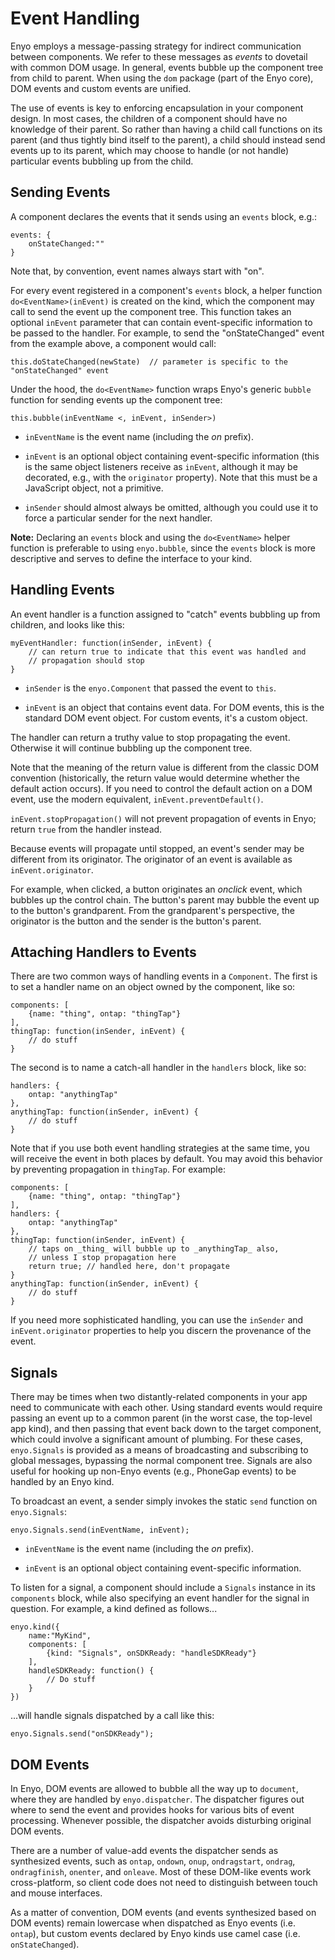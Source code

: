 # Event Handling

Enyo employs a message-passing strategy for indirect communication between components.  We refer to these messages as _events_ to dovetail with common DOM usage.  In general, events bubble up the component tree from child to parent.  When using the `dom` package (part of the Enyo core), DOM events and custom events are unified.

The use of events is key to enforcing encapsulation in your component design.  In most cases, the children of a component should have no knowledge of their parent.  So rather than having a child call functions on its parent (and thus tightly bind itself to the parent), a child should instead send events up to its parent, which may choose to handle (or not handle) particular events bubbling up from the child.

## Sending Events

A component declares the events that it sends using an `events` block, e.g.:

	events: {
		onStateChanged:""
	}

Note that, by convention, event names always start with "on".

For every event registered in a component's `events` block, a helper function `do<EventName>(inEvent)` is created on the kind, which the component may call to send the event up the component tree.  This function takes an optional `inEvent` parameter that can contain event-specific information to be passed to the handler.  For example, to send the "onStateChanged" event from the example above, a component would call:

	this.doStateChanged(newState)  // parameter is specific to the "onStateChanged" event

Under the hood, the `do<EventName>` function wraps Enyo's generic `bubble` function for sending events up the component tree:

	this.bubble(inEventName <, inEvent, inSender>)

* `inEventName` is the event name (including the _on_ prefix). 

* `inEvent` is an optional object containing event-specific information (this is
the same object listeners receive as `inEvent`, although it may be decorated,
e.g., with the `originator` property).  Note that this must be a JavaScript object, not a primitive.

* `inSender` should almost always be omitted, although you could use it to force
a particular sender for the next handler.

**Note:** Declaring an `events` block and using the `do<EventName>` helper function is preferable to using `enyo.bubble`, since the `events` block is more descriptive and serves to define the interface to your kind.

## Handling Events

An event handler is a function assigned to "catch" events bubbling up from children, and looks like this:

	myEventHandler: function(inSender, inEvent) {
		// can return true to indicate that this event was handled and
		// propagation should stop
	}

* `inSender` is the `enyo.Component` that passed the event to `this`. 

* `inEvent` is an object that contains event data.  For DOM events, this is the
standard DOM event object.  For custom events, it's a custom object.

The handler can return a truthy value to stop propagating the event.  Otherwise it will continue bubbling up the component tree. 

Note that the meaning of the return value is different from the classic DOM
convention (historically, the return value would determine whether the default
action occurs).  If you need to control the default action on a DOM event, use
the modern equivalent, `inEvent.preventDefault()`.

`inEvent.stopPropagation()` will not prevent propagation of events in Enyo;
return `true` from the handler instead.

Because events will propagate until stopped, an event's sender may be different from its
originator.  The originator of an event is available as `inEvent.originator`.

For example, when clicked, a button originates an _onclick_  event, which
bubbles up the control chain.  The button's parent may bubble the event up to
the button's grandparent.  From the grandparent's perspective, the originator is
the button and the sender is the button's parent.

## Attaching Handlers to Events

There are two common ways of handling events in a `Component`.  The first is to
set a handler name on an object owned by the component, like so:

	components: [
		{name: "thing", ontap: "thingTap"}
	],
	thingTap: function(inSender, inEvent) {
		// do stuff
	}

The second is to name a catch-all handler in the `handlers` block, like so:

	handlers: {
		ontap: "anythingTap"
	},
	anythingTap: function(inSender, inEvent) {
		// do stuff
	}

Note that if you use both event handling strategies at the same time, you
will receive the event in both places by default.  You may avoid this behavior
by preventing propagation in `thingTap`.  For example:

	components: [
		{name: "thing", ontap: "thingTap"}
	],
	handlers: {
		ontap: "anythingTap"
	},
	thingTap: function(inSender, inEvent) {
		// taps on _thing_ will bubble up to _anythingTap_ also,
		// unless I stop propagation here
		return true; // handled here, don't propagate
	}
	anythingTap: function(inSender, inEvent) {
		// do stuff
	}

If you need more sophisticated handling, you can use the `inSender` and
`inEvent.originator` properties to help you discern the provenance of the event.
	

## Signals

There may be times when two distantly-related components in your app need to communicate with each other.  Using standard events would require passing an event up to a common parent (in the worst case, the top-level app kind), and then passing that event back down to the target component, which could involve a significant amount of plumbing.  For these cases, `enyo.Signals` is provided as a means of broadcasting and subscribing to global messages, bypassing the normal component tree.  Signals are also useful for hooking up non-Enyo events (e.g., PhoneGap events) to be handled by an Enyo kind.

To broadcast an event, a sender simply invokes the static `send` function on `enyo.Signals`:

	enyo.Signals.send(inEventName, inEvent);

* `inEventName` is the event name (including the _on_ prefix). 

* `inEvent` is an optional object containing event-specific information.

To listen for a signal, a component should include a `Signals` instance in its `components` block, while also specifying an event handler for the signal in question.  For example, a kind defined as follows...

	enyo.kind({
		name:"MyKind",
		components: [
			{kind: "Signals", onSDKReady: "handleSDKReady"}
		],
		handleSDKReady: function() {
			// Do stuff
		}
	})

...will handle signals dispatched by a call like this:

	enyo.Signals.send("onSDKReady");

## DOM Events

In Enyo, DOM events are allowed to bubble all the way up to
`document`, where they are handled by `enyo.dispatcher`.  The dispatcher figures
out where to send the event and provides hooks for various bits of event
processing.  Whenever possible, the dispatcher avoids disturbing original DOM
events.  

There are a number of value-add events the dispatcher sends as synthesized events, such
as `ontap`, `ondown`, `onup`, `ondragstart`, `ondrag`, `ondragfinish`,
`onenter`, and `onleave`.  Most of these DOM-like events work cross-platform, so
client code does not need to distinguish between touch and mouse interfaces.

As a matter of convention, DOM events (and events synthesized based on DOM events) remain lowercase when dispatched as Enyo events (i.e. `ontap`), but custom events declared by Enyo kinds use camel case (i.e. `onStateChanged`).